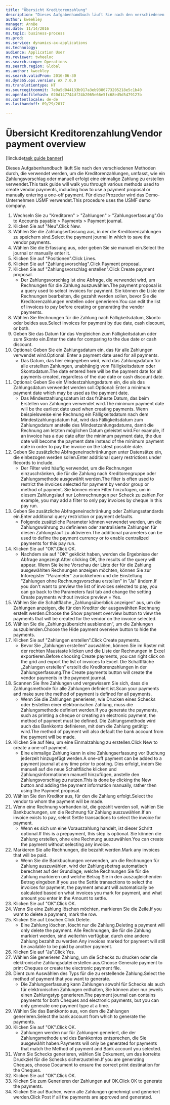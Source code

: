 ```yaml
--- 
title: "Übersicht Kreditorenzahlung"
description: "Dieses Aufgabenhandbuch läuft Sie nach den verschiedenen Methoden durch, die verwendet werden, um die Kreditorenzahlungen, umfasst, wie ein Zahlungsvorschlag oder manuell erfolgt eine einmalige Zahlung zu erstellen verwendet."
author: kweekley
manager: AnnBe
ms.date: 11/14/2016
ms.topic: business-process
ms.prod: 
ms.service: dynamics-ax-applications
ms.technology: 
audience: Application User
ms.reviewer: twheeloc
ms.search.scope: Operations
ms.search.region: Global
ms.author: kweekley
ms.search.validFrom: 2016-06-30
ms.dyn365.ops.version: AX 7.0.0
ms.translationtype: HT
ms.sourcegitcommit: 7e0a5d044133b917a3eb9386773205218e5c1b40
ms.openlocfilehash: 020d147744df24b2065e66e5fc68ed5d5479127b
ms.contentlocale: de-de
ms.lasthandoff: 09/29/2017

---
```

# <a name="vendor-payment-overview"></a><span data-ttu-id="66127-103">Übersicht Kreditorenzahlung</span><span class="sxs-lookup"><span data-stu-id="66127-103">Vendor payment overview</span></span>

[!include[task guide banner](../../includes/task-guide-banner.md)]

<span data-ttu-id="66127-104">Dieses Aufgabenhandbuch läuft Sie nach den verschiedenen Methoden durch, die verwendet werden, um die Kreditorenzahlungen, umfasst, wie ein Zahlungsvorschlag oder manuell erfolgt eine einmalige Zahlung zu erstellen verwendet.</span><span class="sxs-lookup"><span data-stu-id="66127-104">This task guide will walk you through various methods used to create vendor payments, including how to use a payment proposal or manually entering a one-off payment.</span></span> <span data-ttu-id="66127-105">Für diese Prozedur wird das Demo-Unternehmen USMF verwendet.</span><span class="sxs-lookup"><span data-stu-id="66127-105">This procedure uses the USMF demo company.</span></span>

1. <span data-ttu-id="66127-106">Wechseln Sie zu "Kreditoren" > "Zahlungen" > "Zahlungserfassung".</span><span class="sxs-lookup"><span data-stu-id="66127-106">Go to Accounts payable > Payments > Payment journal.</span></span>
2. <span data-ttu-id="66127-107">Klicken Sie auf "Neu".</span><span class="sxs-lookup"><span data-stu-id="66127-107">Click New.</span></span>
3. <span data-ttu-id="66127-108">Wählen Sie die Zahlungserfassung aus, in der die Kreditorenzahlungen zu speichern sind.</span><span class="sxs-lookup"><span data-stu-id="66127-108">Select the payment journal in which to save the vendor payments.</span></span> 
4. <span data-ttu-id="66127-109">Wählen Sie die Erfassung aus, oder geben Sie sie manuell ein.</span><span class="sxs-lookup"><span data-stu-id="66127-109">Select the journal or manually enter it.</span></span>
5. <span data-ttu-id="66127-110">Klicken Sie auf "Positionen".</span><span class="sxs-lookup"><span data-stu-id="66127-110">Click Lines.</span></span>
6. <span data-ttu-id="66127-111">Klicken Sie auf "Zahlungsvorschlag".</span><span class="sxs-lookup"><span data-stu-id="66127-111">Click Payment proposal.</span></span>
7. <span data-ttu-id="66127-112">Klicken Sie auf "Zahlungsvorschlag erstellen".</span><span class="sxs-lookup"><span data-stu-id="66127-112">Click Create payment proposal.</span></span>
    * <span data-ttu-id="66127-113">Der Zahlungsvorschlag ist eine Abfrage, die verwendet wird, um Rechnungen für die Zahlung auszuwählen.</span><span class="sxs-lookup"><span data-stu-id="66127-113">The payment proposal is a query used to select invoices for payment.</span></span> <span data-ttu-id="66127-114">Sie können die Liste der Rechnungen bearbeiten, die gezahlt werden sollen, bevor Sie die Kreditorenzahlungen erstellen oder generieren.</span><span class="sxs-lookup"><span data-stu-id="66127-114">You can edit the list of invoices to pay before creating or generating the vendor payments.</span></span>  
8. <span data-ttu-id="66127-115">Wählen Sie Rechnungen für die Zahlung nach Fälligkeitsdatum, Skonto oder beides aus.</span><span class="sxs-lookup"><span data-stu-id="66127-115">Select invoices for payment by due date, cash discount, or both.</span></span> 
9. <span data-ttu-id="66127-116">Geben Sie das Datum für das Vergleichen zum Fälligkeitsdatum oder zum Skonto ein.</span><span class="sxs-lookup"><span data-stu-id="66127-116">Enter the date for comparing to the due date or cash discount.</span></span> 
10. <span data-ttu-id="66127-117">Optional: Geben Sie ein Zahlungsdatum ein, das für alle Zahlungen verwendet wird.</span><span class="sxs-lookup"><span data-stu-id="66127-117">Optional: Enter a payment date used for all payments.</span></span>
    * <span data-ttu-id="66127-118">Das Datum, das hier eingegeben wird, wird das Zahlungsdatum für alle erstellten Zahlungen, unabhängig vom Fälligkeitsdatum oder Skontodatum.</span><span class="sxs-lookup"><span data-stu-id="66127-118">The date entered here will be the payment date for all payments created, regardless of the due date or cash discount date.</span></span>  
11. <span data-ttu-id="66127-119">Optional: Geben Sie ein Mindestzahlungsdatum ein, die als das Zahlungsdatum verwendet werden soll.</span><span class="sxs-lookup"><span data-stu-id="66127-119">Optional: Enter a minimum payment date which may be used as the payment date.</span></span>
    * <span data-ttu-id="66127-120">Das Mindestzahlungsdatum ist das früheste Datum, das beim Erstellen von Zahlungen verwendet wird.</span><span class="sxs-lookup"><span data-stu-id="66127-120">The minimum payment date will be the earliest date used when creating payments.</span></span> <span data-ttu-id="66127-121">Wenn beispielsweise eine Rechnung ein Fälligkeitsdatum nach dem Mindestzahlungsdatum hat, wird das Fälligkeitsdatum zum Zahlungsdatum anstelle des Mindestzahlungsdatums, damit die Rechnung am letzten möglichen Datum geleistet wird.</span><span class="sxs-lookup"><span data-stu-id="66127-121">For example, if an invoice has a due date after the minimum payment date, the due date will become the payment date instead of the minimum payment date in order to pay the invoice on the latest possible date.</span></span>  
12. <span data-ttu-id="66127-122">Geben Sie zusätzliche Abfrageneinschränkungen unter Datensätze ein, die einbezogen werden sollen.</span><span class="sxs-lookup"><span data-stu-id="66127-122">Enter additional query restrictions under Records to include.</span></span>
    * <span data-ttu-id="66127-123">Der Filter wird häufig verwendet, um die Rechnungen einzuschränken, die für die Zahlung nach Kreditorengruppe oder Zahlungsmethode ausgewählt werden.</span><span class="sxs-lookup"><span data-stu-id="66127-123">The filter is often used to restrict the invoices selected for payment by vendor group or method of payment.</span></span> <span data-ttu-id="66127-124">Sie können einen Filter hinzufügen, um in diesem Zahlungslauf nur Lohnrechnungen per Scheck zu zahlen.</span><span class="sxs-lookup"><span data-stu-id="66127-124">For example, you may add a filter to only pay invoices by cheque in this pay run.</span></span>  
13. <span data-ttu-id="66127-125">Geben Sie zusätzliche Abfrageneinschränkung oder Zahlungsstandards ein.</span><span class="sxs-lookup"><span data-stu-id="66127-125">Enter additional query restriction or payment defaults.</span></span> 
    * <span data-ttu-id="66127-126">Folgende zusätzliche Parameter können verwendet werden, um die Zahlungswährung zu definieren oder zentralisierte Zahlungen für diesen Zahlungslauf zu aktivieren.</span><span class="sxs-lookup"><span data-stu-id="66127-126">The additional parameters can be used to define the payment currency or to enable centralized payments for this pay run.</span></span>  
14. <span data-ttu-id="66127-127">Klicken Sie auf "OK".</span><span class="sxs-lookup"><span data-stu-id="66127-127">Click OK.</span></span>
    * <span data-ttu-id="66127-128">Nachdem sie auf "OK" geklickt haben, werden die Ergebnisse der Abfrage angezeigt.</span><span class="sxs-lookup"><span data-stu-id="66127-128">After clicking OK, the results of the query will appear.</span></span> <span data-ttu-id="66127-129">Wenn Sie keine Vorschau der Liste der für die Zahlung ausgewählten Rechnungen anzeigen möchten, können Sie zur Inforegister "Parameter" zurückkehren und die Einstellung "Zahlungen ohne Rechnungsvorschau erstellen" in "Ja" ändern.</span><span class="sxs-lookup"><span data-stu-id="66127-129">If you don't want to preview the list of invoices selected to pay, you can go back to the Parameters fast tab and change the setting Create payments without invoice preview = Yes.</span></span>  
15. <span data-ttu-id="66127-130">Wählen Sie die Schaltfläche „Zahlungsüberblick anzeigen“ aus, um die Zahlungen anzeigen, die für den Kreditor der ausgewählten Rechnung erstellt werden.</span><span class="sxs-lookup"><span data-stu-id="66127-130">Choose the Show payment overview button to view the payments that will be created for the vendor on the invoice selected.</span></span>
16. <span data-ttu-id="66127-131">Wählen Sie die „Zahlungsübersicht ausblenden“, um die Zahlungen auszublenden.</span><span class="sxs-lookup"><span data-stu-id="66127-131">Choose the Hide payment overview button to hide the payments.</span></span> 
17. <span data-ttu-id="66127-132">Klicken Sie auf "Zahlungen erstellen".</span><span class="sxs-lookup"><span data-stu-id="66127-132">Click Create payments.</span></span>
    * <span data-ttu-id="66127-133">Bevor Sie „Zahlungen erstellen“ auswählen, können Sie im Raster mit der rechten Maustaste klicken und die Liste der Rechnungen in Excel exportieren.</span><span class="sxs-lookup"><span data-stu-id="66127-133">Before choosing Create payments, you can right click on the grid and export the list of invoices to Excel.</span></span> <span data-ttu-id="66127-134">Die Schaltfläche „Zahlungen erstellen“ erstellt die Kreditorenzahlungen in der Zahlungserfassung.</span><span class="sxs-lookup"><span data-stu-id="66127-134">The Create payments button will create the vendor payments in the payment journal.</span></span>  
18. <span data-ttu-id="66127-135">Scannen Sie Ihre Zahlungen und vergewissern Sie sich, dass die Zahlungsmethode für alle Zahlungen definiert ist.</span><span class="sxs-lookup"><span data-stu-id="66127-135">Scan your payments and make sure the method of payment is defined for all payments.</span></span> 
    * <span data-ttu-id="66127-136">Wenn Sie die Zahlungen generieren, wie Drucken eines Schecks oder Erstellen einer elektronischen Zahlung, muss die Zahlungsmethode definiert werden.</span><span class="sxs-lookup"><span data-stu-id="66127-136">If you generate the payments, such as printing a cheque or creating an electronic payment, the method of payment must be defined.</span></span> <span data-ttu-id="66127-137">Die Zahlungsmethode wird auch das Bankkonto definieren, mit dem die Zahlung getätigt wird.</span><span class="sxs-lookup"><span data-stu-id="66127-137">The method of payment will also default the bank account from the payment will be made.</span></span>  
19. <span data-ttu-id="66127-138">Klicken Sie auf Neu, um eine Einmalzahlung zu erstellen.</span><span class="sxs-lookup"><span data-stu-id="66127-138">Click New to create a one-off payment.</span></span>
    * <span data-ttu-id="66127-139">Eine einmalige Zahlung kann in eine Zahlungserfassung vor Buchung jederzeit hinzugefügt werden.</span><span class="sxs-lookup"><span data-stu-id="66127-139">A one-off payment can be added to a payment journal at any time prior to posting.</span></span> <span data-ttu-id="66127-140">Dies erfolgt, indem Sie manuell auf die neue Schaltfläche klicken und Zahlungsinformationen manuell hinzufügen, anstelle den Zahlungsvorschlag zu nutzen.</span><span class="sxs-lookup"><span data-stu-id="66127-140">This is done by clicking the New button and adding the payment information manually, rather then using the Payment proposal.</span></span>  
20. <span data-ttu-id="66127-141">Wählen Sie den Kreditor aus, für den die Zahlung erfolgt.</span><span class="sxs-lookup"><span data-stu-id="66127-141">Select the vendor to whom the payment will be made.</span></span>
21. <span data-ttu-id="66127-142">Wenn eine Rechnung vorhanden ist, die gezahlt werden soll, wählen Sie Bankbuchungen, um die Rechnung für Zahlung auszuwählen.</span><span class="sxs-lookup"><span data-stu-id="66127-142">If an invoice exists to pay, select Settle transactions to select the invoice for payment.</span></span>
    * <span data-ttu-id="66127-143">Wenn es sich um eine Vorauszahlung handelt, ist dieser Schritt optional.</span><span class="sxs-lookup"><span data-stu-id="66127-143">If this is a prepayment, this step is optional.</span></span> <span data-ttu-id="66127-144">Sie können die Zahlung erstellen, ohne eine Rechnung auszuwählen.</span><span class="sxs-lookup"><span data-stu-id="66127-144">You can create the payment without selecting any invoice.</span></span>  
22. <span data-ttu-id="66127-145">Markieren Sie alle Rechnungen, die bezahlt werden.</span><span class="sxs-lookup"><span data-stu-id="66127-145">Mark any invoices that will be paid.</span></span>
    * <span data-ttu-id="66127-146">Wenn Sie die Bankbuchungen verwenden, um die Rechnungen für Zahlung auszuwählen, wird der Zahlungsbetrag automatisch berechnet auf der Grundlage, welche Rechnungen Sie für die Zahlung markieren und welche Betrag Sie in den auszugleichenden Betrag eingeben.</span><span class="sxs-lookup"><span data-stu-id="66127-146">If you use the Settle transactions to select the invoices for payment, the payment amount will automatically be calculated based on what invoices you mark for payment, and what amount you enter in the Amount to settle.</span></span>  
23. <span data-ttu-id="66127-147">Klicken Sie auf "OK".</span><span class="sxs-lookup"><span data-stu-id="66127-147">Click OK.</span></span>
24. <span data-ttu-id="66127-148">Wenn Sie eine Zahlung löschen möchten, markieren Sie die Zeile.</span><span class="sxs-lookup"><span data-stu-id="66127-148">If you want to delete a payment, mark the row.</span></span>
25. <span data-ttu-id="66127-149">Klicken Sie auf Löschen.</span><span class="sxs-lookup"><span data-stu-id="66127-149">Click Delete.</span></span>
    * <span data-ttu-id="66127-150">Eine Zahlung löschen, löscht nur die Zahlung.</span><span class="sxs-lookup"><span data-stu-id="66127-150">Deleting a payment will only delete the payment.</span></span> <span data-ttu-id="66127-151">Alle Rechnungen, die für die Zahlung markiert werden, sind weiterhin verfügbar, durch eine andere Zahlung bezahlt zu werden.</span><span class="sxs-lookup"><span data-stu-id="66127-151">Any invoices marked for payment will still be available to be paid by another payment.</span></span>  
26. <span data-ttu-id="66127-152">Klicken Sie auf "Ja".</span><span class="sxs-lookup"><span data-stu-id="66127-152">Click Yes.</span></span>
27. <span data-ttu-id="66127-153">Wählen Sie generieren Zahlung, um die Schecks zu drucken oder die elektronische Zahlungsdatei erstellen aus.</span><span class="sxs-lookup"><span data-stu-id="66127-153">Choose Generate payment to print Cheques or create the electronic payment file.</span></span>
28. <span data-ttu-id="66127-154">Dient zum Auswählen des Typs für die zu erstellende Zahlung.</span><span class="sxs-lookup"><span data-stu-id="66127-154">Select the method of payment that you want to generate.</span></span>
    * <span data-ttu-id="66127-155">Die Zahlungserfassung kann Zahlungen sowohl für Schecks als auch für elektronischen Zahlungen enthalten, Sie können aber nur jeweils einen Zahlungstyp generieren.</span><span class="sxs-lookup"><span data-stu-id="66127-155">The payment journal can contains payments for both Cheques and electronic payments, but you can only generate one payment type at a time.</span></span>  
29. <span data-ttu-id="66127-156">Wählen Sie das Bankkonto aus, von dem die Zahlungen generieren.</span><span class="sxs-lookup"><span data-stu-id="66127-156">Select the bank account from which to generate the payments.</span></span>
30. <span data-ttu-id="66127-157">Klicken Sie auf "OK".</span><span class="sxs-lookup"><span data-stu-id="66127-157">Click OK.</span></span>
    * <span data-ttu-id="66127-158">Zahlungen werden nur für Zahlungen generiert, die der Zahlungsmethode und des Bankkontos entsprechen, die Sie ausgewählt haben.</span><span class="sxs-lookup"><span data-stu-id="66127-158">Payments will only be generated for payments that match the Method of payment and Bank account you selected.</span></span>  
31. <span data-ttu-id="66127-159">Wenn Sie Schecks generieren, wählen Sie Dokument, um das korrekte Druckziel für die Schecks sicherzustellen.</span><span class="sxs-lookup"><span data-stu-id="66127-159">If you are generating Cheques, choose Document to ensure the correct print destination for the Cheques.</span></span>
32. <span data-ttu-id="66127-160">Klicken Sie auf "OK".</span><span class="sxs-lookup"><span data-stu-id="66127-160">Click OK.</span></span>
33. <span data-ttu-id="66127-161">Klicken Sie zum Generieren der Zahlungen auf OK.</span><span class="sxs-lookup"><span data-stu-id="66127-161">Click OK to generate the payments.</span></span>
34. <span data-ttu-id="66127-162">Klicken Sie auf Buchen, wenn alle Zahlungen genehmigt und generiert werden.</span><span class="sxs-lookup"><span data-stu-id="66127-162">Click Post if all the payments are approved and generated.</span></span> 


